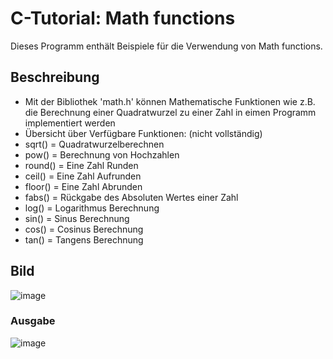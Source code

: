 # C-Tutorial: Math functions

Dieses Programm enthält Beispiele für die Verwendung von Math functions.

## Beschreibung

- Mit der Bibliothek 'math.h' können Mathematische Funktionen wie z.B. die Berechnung einer Quadratwurzel zu einer Zahl in eimen Programm implementiert werden
- Übersicht über Verfügbare Funktionen: (nicht vollständig)
 - sqrt() = Quadratwurzelberechnen
 - pow() = Berechnung von Hochzahlen
 - round() = Eine Zahl Runden
 - ceil() = Eine Zahl Aufrunden
 - floor() = Eine Zahl Abrunden
 - fabs() = Rückgabe des Absoluten Wertes einer Zahl
 - log() = Logarithmus Berechnung
 - sin() = Sinus Berechnung
 - cos() = Cosinus Berechnung
 - tan() = Tangens Berechnung


## Bild

![image](https://user-images.githubusercontent.com/63674539/195960401-10f417e4-6d36-4eae-b361-8fded5587e41.png)

### Ausgabe

![image](https://user-images.githubusercontent.com/63674539/195960426-59ec3764-3532-4546-81ca-f55c1b7e98e3.png)
